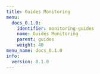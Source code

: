 ```yaml
---
title: Guides Monitoring
menu:
  docs_0.1.0:
    identifier: monitoring-guides
    name: Guides Monitoring
    parent: guides
    weight: 40
menu_name: docs_0.1.0
info:
  version: 0.1.0
---
```


